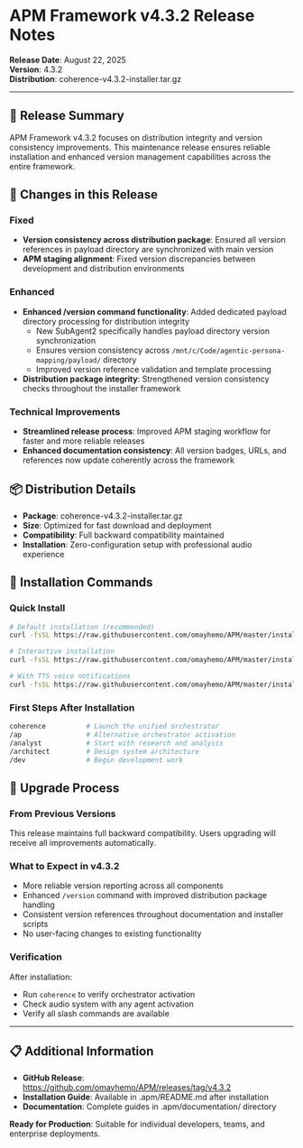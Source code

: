 # APM Framework v4.3.2 Release Notes

**Release Date**: August 22, 2025  
**Version**: 4.3.2  
**Distribution**: coherence-v4.3.2-installer.tar.gz

---

## 🎯 Release Summary

APM Framework v4.3.2 focuses on distribution integrity and version consistency improvements. This maintenance release ensures reliable installation and enhanced version management capabilities across the entire framework.

## 📝 Changes in this Release

### Fixed
- **Version consistency across distribution package**: Ensured all version references in payload directory are synchronized with main version
- **APM staging alignment**: Fixed version discrepancies between development and distribution environments

### Enhanced
- **Enhanced /version command functionality**: Added dedicated payload directory processing for distribution integrity
  - New SubAgent2 specifically handles payload directory version synchronization
  - Ensures version consistency across `/mnt/c/Code/agentic-persona-mapping/payload/` directory
  - Improved version reference validation and template processing
- **Distribution package integrity**: Strengthened version consistency checks throughout the installer framework

### Technical Improvements
- **Streamlined release process**: Improved APM staging workflow for faster and more reliable releases
- **Enhanced documentation consistency**: All version badges, URLs, and references now update coherently across the framework



## 📦 Distribution Details

- **Package**: coherence-v4.3.2-installer.tar.gz
- **Size**: Optimized for fast download and deployment
- **Compatibility**: Full backward compatibility maintained
- **Installation**: Zero-configuration setup with professional audio experience

## 🚀 Installation Commands

### Quick Install
```bash
# Default installation (recommended)
curl -fsSL https://raw.githubusercontent.com/omayhemo/APM/master/install.sh | bash -s -- --defaults

# Interactive installation
curl -fsSL https://raw.githubusercontent.com/omayhemo/APM/master/install.sh | bash

# With TTS voice notifications
curl -fsSL https://raw.githubusercontent.com/omayhemo/APM/master/install.sh | bash -s -- --with-tts --defaults
```

### First Steps After Installation
```bash
coherence          # Launch the unified orchestrator
/ap                # Alternative orchestrator activation
/analyst           # Start with research and analysis
/architect         # Design system architecture
/dev               # Begin development work
```

## 🔄 Upgrade Process

### From Previous Versions
This release maintains full backward compatibility. Users upgrading will receive all improvements automatically.

### What to Expect in v4.3.2
- More reliable version reporting across all components
- Enhanced `/version` command with improved distribution package handling
- Consistent version references throughout documentation and installer scripts
- No user-facing changes to existing functionality

### Verification
After installation:
- Run `coherence` to verify orchestrator activation
- Check audio system with any agent activation
- Verify all slash commands are available

---

## 📋 Additional Information

- **GitHub Release**: https://github.com/omayhemo/APM/releases/tag/v4.3.2
- **Installation Guide**: Available in .apm/README.md after installation
- **Documentation**: Complete guides in .apm/documentation/ directory

**Ready for Production**: Suitable for individual developers, teams, and enterprise deployments.
